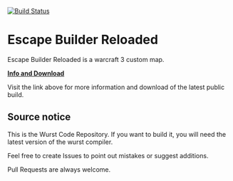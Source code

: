 [![Build Status](https://grill.wurstlang.org/hudson/buildStatus/icon?job=EBR)](https://grill.wurstlang.org/hudson/job/EBR/)
# Escape Builder Reloaded
Escape Builder Reloaded is a warcraft 3 custom map.

[**Info and Download**](https://www.hiveworkshop.com/threads/escape-builder-r-0-89n.184964/)

Visit the link above for more information and download of the latest public build.

## Source notice

This is the Wurst Code Repository. If you want to build it, you will need the latest version of the wurst compiler.

Feel free to create Issues to point out mistakes or suggest additions.

Pull Requests are always welcome.
